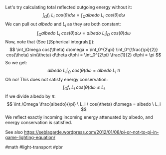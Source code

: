 Let's try calculating total reflected outgoing energy without it:
$$ \int_\Omega f_r \ L_i \ cos(\theta) d\omega = \int_\Omega albedo \ L_i \ cos(\theta) d\omega $$
We can pull out $albedo$ and $L_i$ as they are both constant:
$$ \int_\Omega albedo \ L_i \ cos(\theta) d\omega = albedo \ L_i \int_\Omega \ cos(\theta) d\omega $$
Now, note that (See [[Spherical integrals]]):
$$ \int_\Omega  cos(\theta) d\omega = \int_0^{2\pi} \int_0^{\frac{\pi}{2}} cos(\theta) sin(\theta) d\theta d\phi = \int_0^{2\pi} \frac{1}{2} d\phi = \pi $$
So we get:
$$
albedo \ L_i \int_\Omega \ cos(\theta) d\omega = albedo \ L_i \ \pi
$$
Oh no! This does not satisfy energy conservation:
$$
\int_\Omega f_r \ L_i \ cos(\theta) d\omega \leq L_i
$$
If we divide albedo by $\pi$:
$$ \int_\Omega \frac{albedo}{\pi} \ L_i \ cos(\theta) d\omega = albedo \ L_i $$
We reflect exactly incoming incoming energy attenuated by albedo, and energy conservation is satisfied.

See also https://seblagarde.wordpress.com/2012/01/08/pi-or-not-to-pi-in-game-lighting-equation/

#math #light-transport #pbr